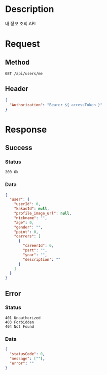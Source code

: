# Description

내 정보 조회 API

# Request

## Method

```
GET /api/users/me
```

## Header

```json
{
  "Authorization": "Bearer ${ accessToken }"
}
```

# Response

## Success

### Status

```
200 Ok
```

### Data

```json
{
  "user": {
    "userId": 0,
    "kakaoId": null,
    "profile_image_url": null,
    "nickname": "",
    "age": 0,
    "gender": "",
    "point": 0,
    "carrers": [
      {
        "careerId": 0,
        "part": "",
        "year": "",
        "description": ""
      }
    ]
  }
}
```

## Error

### Status

```
401 Unauthorized
403 Forbidden
404 Not Found
```

### Data

```json
{
  "statusCode": 0,
  "message": [""],
  "error": ""
}
```
